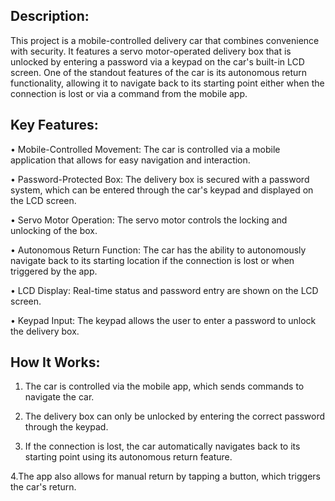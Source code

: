 ## Description:
This project is a mobile-controlled delivery car that combines convenience with security.
It features a servo motor-operated delivery box that is unlocked by entering a password via a keypad on the car's built-in LCD screen.
One of the standout features of the car is its autonomous return functionality, allowing it to navigate back to its starting point either when the connection is lost or via a command from the mobile app.

## Key Features:
• Mobile-Controlled Movement: The car is controlled via a mobile application that allows for easy navigation and interaction.

• Password-Protected Box: The delivery box is secured with a password system, which can be entered through the car's keypad and displayed on the LCD screen.

• Servo Motor Operation: The servo motor controls the locking and unlocking of the box.

• Autonomous Return Function: The car has the ability to autonomously navigate back to its starting location if the connection is lost or when triggered by the app.

• LCD Display: Real-time status and password entry are shown on the LCD screen.

• Keypad Input: The keypad allows the user to enter a password to unlock the delivery box.

## How It Works:
1. The car is controlled via the mobile app, which sends commands to navigate the car.
   
2. The delivery box can only be unlocked by entering the correct password through the keypad.
   
3. If the connection is lost, the car automatically navigates back to its starting point using its autonomous return feature.
   
4.The app also allows for manual return by tapping a button, which triggers the car's return.
